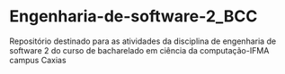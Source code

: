 # Engenharia-de-software-2_BCC
Repositório destinado para as atividades da disciplina de engenharia de software 2 do curso de bacharelado em ciência da computação-IFMA campus Caxias
